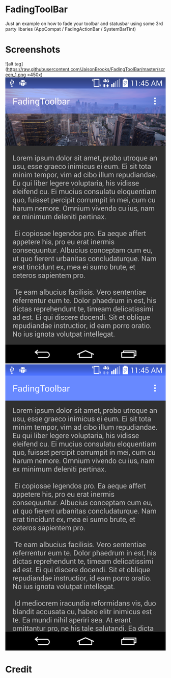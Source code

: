 FadingToolBar
=============

Just an example on how to fade your toolbar and statusbar using some 3rd party libaries (AppCompat / FadingActionBar / SystemBarTint)

Screenshots
===========
![alt tag](https://raw.githubusercontent.com/JaisonBrooks/FadingToolBar/master/screen_1.png =450x)
![alt tag](https://raw.githubusercontent.com/JaisonBrooks/FadingToolBar/master/screen_2.png)
![alt tag](https://raw.githubusercontent.com/JaisonBrooks/FadingToolBar/master/screen_3.png)


Credit
======
